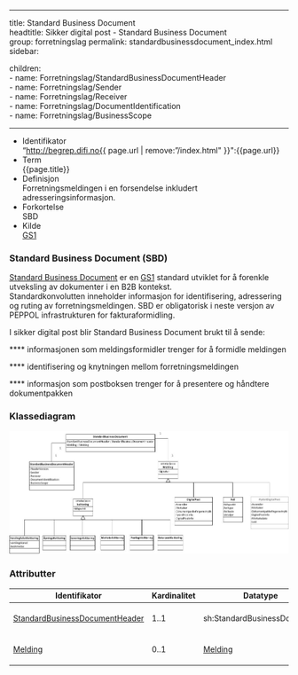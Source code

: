 ---
title: Standard Business Document  
headtitle: Sikker digital post - Standard Business Document  
group: forretningslag
permalink: standardbusinessdocument_index.html
sidebar:

children:  
\- name: Forretningslag/StandardBusinessDocumentHeader  
\- name: Forretningslag/Sender  
\- name: Forretningslag/Receiver  
\- name: Forretningslag/DocumentIdentification  
\- name: Forretningslag/BusinessScope

-----

  - Identifikator  
    “http://begrep.difi.no{{ page.url | remove:”/index.html"
    }}":{{page.url}}
  - Term  
    {{page.title}}
  - Definisjon  
    Forretningsmeldingen i en forsendelse inkludert
    adresseringsinformasjon.
  - Forkortelse  
    SBD
  - Kilde  
    [GS1](http://www.gs1.org)

### Standard Business Document (SBD)

[Standard Business
Document](http://www.gs1.org/ecom/standards/guidelines#s2) er en
[GS1](http://www.gs1.org) standard utviklet for å forenkle utveksling av
dokumenter i en B2B kontekst.  
Standardkonvolutten inneholder informasjon for identifisering,
adressering og ruting av forretningsmeldingen. SBD er obligatorisk i
neste versjon av PEPPOL infrastrukturen for fakturaformidling.

I sikker digital post blir Standard Business Document brukt til å sende:

**** informasjonen som meldingsformidler trenger for å formidle
meldingen

**** identifisering og knytningen mellom forretningsmeldingen

**** informasjon som postboksen trenger for å presentere og håndtere
dokumentpakken

### Klassediagram

[![](uml_diagram.jpg)](uml_diagram.jpg)

### Attributter

| Identifikator                                                    | Kardinalitet | Datatype                    | Kommentar                                                                          |
| ---------------------------------------------------------------- | ------------ | --------------------------- | ---------------------------------------------------------------------------------- |
| [StandardBusinessDocumentHeader](StandardBusinessDocumentHeader.md) | 1..1         | sh:StandardBusinessDocument | Informasjon for å formidle postforsendelsen                                        |
| [Melding](../../meldinger/)                                      | 0..1         | [Melding](../../meldinger/) | Forretningsmelding identifisert i [DocumentIdentification](DocumentIdentification.md) |
